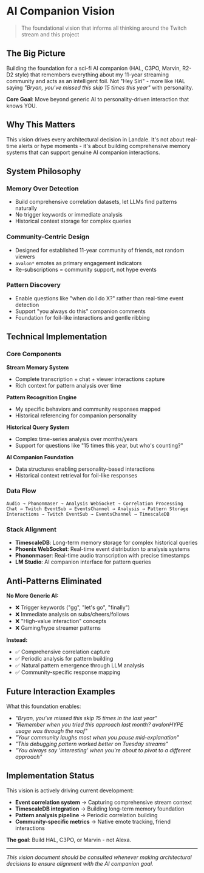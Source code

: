 # AI Companion Vision

> The foundational vision that informs all thinking around the Twitch stream and this project

## The Big Picture

Building the foundation for a sci-fi AI companion (HAL, C3PO, Marvin, R2-D2 style) that remembers everything about my 11-year streaming community and acts as an intelligent foil. Not "Hey Siri" - more like HAL saying *"Bryan, you've missed this skip 15 times this year"* with personality.

**Core Goal**: Move beyond generic AI to personality-driven interaction that knows YOU.

## Why This Matters

This vision drives every architectural decision in Landale. It's not about real-time alerts or hype moments - it's about building comprehensive memory systems that can support genuine AI companion interactions.

## System Philosophy

### Memory Over Detection
- Build comprehensive correlation datasets, let LLMs find patterns naturally
- No trigger keywords or immediate analysis
- Historical context storage for complex queries

### Community-Centric Design  
- Designed for established 11-year community of friends, not random viewers
- `avalon*` emotes as primary engagement indicators
- Re-subscriptions = community support, not hype events

### Pattern Discovery
- Enable questions like "when do I do X?" rather than real-time event detection
- Support "you always do this" companion comments
- Foundation for foil-like interactions and gentle ribbing

## Technical Implementation

### Core Components

**Stream Memory System**
- Complete transcription + chat + viewer interactions capture
- Rich context for pattern analysis over time

**Pattern Recognition Engine**  
- My specific behaviors and community responses mapped
- Historical referencing for companion personality

**Historical Query System**
- Complex time-series analysis over months/years
- Support for questions like "15 times this year, but who's counting?"

**AI Companion Foundation**
- Data structures enabling personality-based interactions
- Historical context retrieval for foil-like responses

### Data Flow

```
Audio → Phononmaser → Analysis WebSocket → Correlation Processing
Chat → Twitch EventSub → EventsChannel → Analysis → Pattern Storage
Interactions → Twitch EventSub → EventsChannel → TimescaleDB
```

### Stack Alignment

- **TimescaleDB**: Long-term memory storage for complex historical queries
- **Phoenix WebSocket**: Real-time event distribution to analysis systems  
- **Phononmaser**: Real-time audio transcription with precise timestamps
- **LM Studio**: AI companion interface for pattern queries

## Anti-Patterns Eliminated

**No More Generic AI:**
- ❌ Trigger keywords ("gg", "let's go", "finally")
- ❌ Immediate analysis on subs/cheers/follows  
- ❌ "High-value interaction" concepts
- ❌ Gaming/hype streamer patterns

**Instead:**
- ✅ Comprehensive correlation capture
- ✅ Periodic analysis for pattern building
- ✅ Natural pattern emergence through LLM analysis
- ✅ Community-specific response mapping

## Future Interaction Examples

What this foundation enables:

- *"Bryan, you've missed this skip 15 times in the last year"*
- *"Remember when you tried this approach last month? avalonHYPE usage was through the roof"*  
- *"Your community laughs most when you pause mid-explanation"*
- *"This debugging pattern worked better on Tuesday streams"*
- *"You always say 'interesting' when you're about to pivot to a different approach"*

## Implementation Status

This vision is actively driving current development:

- **Event correlation system** → Capturing comprehensive stream context
- **TimescaleDB integration** → Building long-term memory foundation
- **Pattern analysis pipeline** → Periodic correlation building
- **Community-specific metrics** → Native emote tracking, friend interactions

**The goal**: Build HAL, C3PO, or Marvin - not Alexa.

---

*This vision document should be consulted whenever making architectural decisions to ensure alignment with the AI companion goal.*
